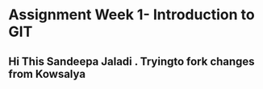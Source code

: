 # Assignment Week 1- Introduction to GIT
## Hi This Sandeepa Jaladi . Tryingto fork changes from Kowsalya 
